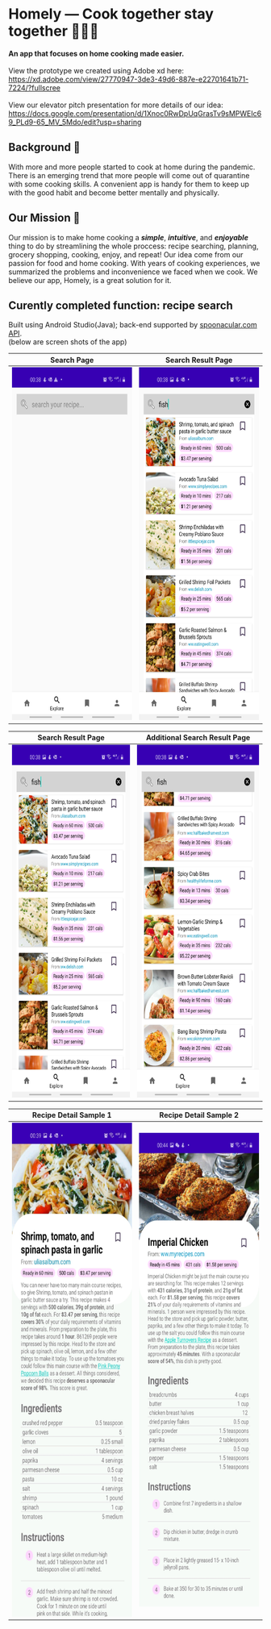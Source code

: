 # Homely — Cook together stay together   🍜🍛🍔
**An app that focuses on home cooking made easier.** </br> </br>
View the prototype we created using Adobe xd here:</br>https://xd.adobe.com/view/27770947-3de3-49d6-887e-e22701641b71-7224/?fullscree
</br> </br>
View our elevator pitch presentation for more details of our idea:</br>https://docs.google.com/presentation/d/1Xnoc0RwDpUqGrasTv9sMPWEIc69_PLd9-65_MV_5Mdo/edit?usp=sharing
</br>
## Background 🍎
With more and more people started to cook at home during the pandemic. There is an emerging trend that more people will come out of quarantine with some cooking skills. 
A convenient app is handy for them to keep up with the good habit and become better mentally and physically.

## Our Mission 🍇
Our mission is to make home cooking a ***simple***, ***intuitive***, and ***enjoyable*** thing to do by streamlining the whole proccess: recipe searching, planning, grocery shopping, cooking, enjoy, and repeat! Our idea come from our passion for food and home cooking. With years of cooking experiences, we summarized the problems and inconvenience we faced when we cook. We believe our app, Homely, is a great solution for it. 

## Curently completed function: recipe search
Built using Android Studio(Java); back-end supported by [spoonacular.com API](https://spoonacular.com/food-api). </br>
(below are screen shots of the app) </br>



Search Page             |  Search Result Page
:-------------------------:|:-------------------------:
<img src="https://github.com/Samantha-Zhan/Homely--Cook_together_stay_together/blob/master/recipe%20app-20210113T055038Z-001/recipe%20app/Screenshot_20210113-003817_FoodApp.jpg?raw=true" width="330" height="700"> |  <img src="https://github.com/Samantha-Zhan/Homely--Cook_together_stay_together/blob/master/recipe%20app-20210113T055038Z-001/recipe%20app/Screenshot_20210113-003839_FoodApp.jpg?raw=true" width="330" height="700">

Search Result Page             |  Additional Search Result Page
:-------------------------:|:-------------------------:
<img src="https://github.com/Samantha-Zhan/Homely--Cook_together_stay_together/blob/master/recipe%20app-20210113T055038Z-001/recipe%20app/Screenshot_20210113-003839_FoodApp.jpg?raw=true" width="330" height="700"> |  <img src="https://github.com/Samantha-Zhan/Homely--Cook_together_stay_together/blob/master/recipe%20app-20210113T055038Z-001/recipe%20app/Screenshot_20210113-003844_FoodApp.jpg?raw=true" width="330" height="700">

Recipe Detail Sample 1             |  Recipe Detail Sample 2
:-------------------------:|:-------------------------:
<img src="https://github.com/Samantha-Zhan/Homely--Cook_together_stay_together/blob/master/recipe%20app-20210113T055038Z-001/recipe%20app/recipe2.jpg?raw=true" width="330" height="980"> |  <img src="https://github.com/Samantha-Zhan/Homely--Cook_together_stay_together/blob/master/recipe%20app-20210113T055038Z-001/recipe%20app/Screenshot_20210113-004451_FoodApp.jpg?raw=true" width="330" height="940">
